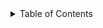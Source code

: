 <details>
  <summary>Table of Contents</summary>
  [About the Project](#About The Project)
<details>
  
  
## About The Project

This is an h1 heading

